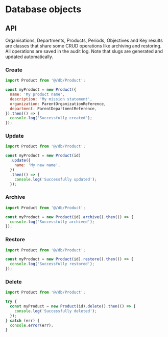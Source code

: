 # Database objects

## API

Organisations, Departments, Products, Periods, Objectives and Key results are classes that share some CRUD operations like archiving and restoring. All operations are saved in the audit log. Note that slugs are generated and updated automatically.

### Create

```js
import Product from '@/db/Product';

const myProduct = new Product({
  name: 'My product name',
  description: 'My mission statement',
  organization: ParentOrganizationReference,
  department: ParentDepartmentReference,
}).then(() => {
  console.log('Successfully created');
});
```

### Update

```js
import Product from '@/db/Product';

const myProduct = new Product(id)
  .update({
    name: 'My new name',
  })
  .then(() => {
    console.log('Successfully updated');
  });
```

### Archive

```js
import Product from '@/db/Product';

const myProduct = new Product(id).archive().then(() => {
  console.log('Successfully archived');
});
```

### Restore

```js
import Product from '@/db/Product';

const myProduct = new Product(id).restore().then(() => {
  console.log('Successfully restored');
});
```

### Delete

```js
import Product from '@/db/Product';

try {
  const myProduct = new Product(id).delete().then(() => {
    console.log('Successfully deleted');
  });
} catch (err) {
  console.error(err);
}
```
